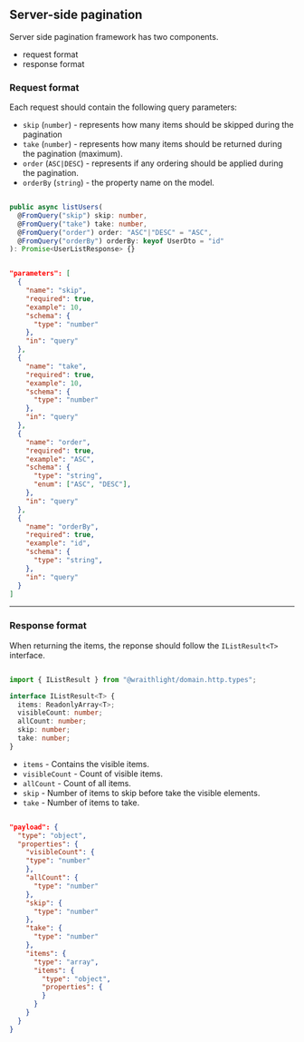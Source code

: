 ## Server-side pagination

Server side pagination framework has two components.
* request format
* response format

### Request format

Each request should contain the following query parameters:
* `skip` (`number`) - represents how many items should be skipped during the pagination
* `take` (`number`) - represents how many items should be returned during the pagination (maximum).
* `order` (`ASC|DESC`) - represents if any ordering should be applied during the pagination.
* `orderBy` (`string`) - the property name on the model.

```ts

public async listUsers(
  @FromQuery("skip") skip: number,
  @FromQuery("take") take: number,
  @FromQuery("order") order: "ASC"|"DESC" = "ASC",
  @FromQuery("orderBy") orderBy: keyof UserDto = "id"
): Promise<UserListResponse> {}

```

```json

"parameters": [
  {
    "name": "skip",
    "required": true,
    "example": 10,
    "schema": {
      "type": "number"
    },
    "in": "query"
  },
  {
    "name": "take",
    "required": true,
    "example": 10,
    "schema": {
      "type": "number"
    },
    "in": "query"
  },
  {
    "name": "order",
    "required": true,
    "example": "ASC",
    "schema": {
      "type": "string",
      "enum": ["ASC", "DESC"],
    },
    "in": "query"
  },
  {
    "name": "orderBy",
    "required": true,
    "example": "id",
    "schema": {
      "type": "string",
    },
    "in": "query"
  }
]

```

---

### Response format

When returning the items, the reponse should follow the `IListResult<T>` interface.

```ts

import { IListResult } from "@wraithlight/domain.http.types";

interface IListResult<T> {
  items: ReadonlyArray<T>;
  visibleCount: number;
  allCount: number;
  skip: number;
  take: number;
}

```

* `items` - Contains the visible items.
* `visibleCount` - Count of visible items.
* `allCount` - Count of all items.
* `skip` - Number of items to skip before take the visible elements.
* `take` - Number of items to take.

```json

"payload": {
  "type": "object",
  "properties": {
    "visibleCount": {
    "type": "number"
    },
    "allCount": {
      "type": "number"
    },
    "skip": {
      "type": "number"
    },
    "take": {
      "type": "number"
    },
    "items": {
      "type": "array",
      "items": {
        "type": "object",
        "properties": {
        }
      }
    }
  }
}

```